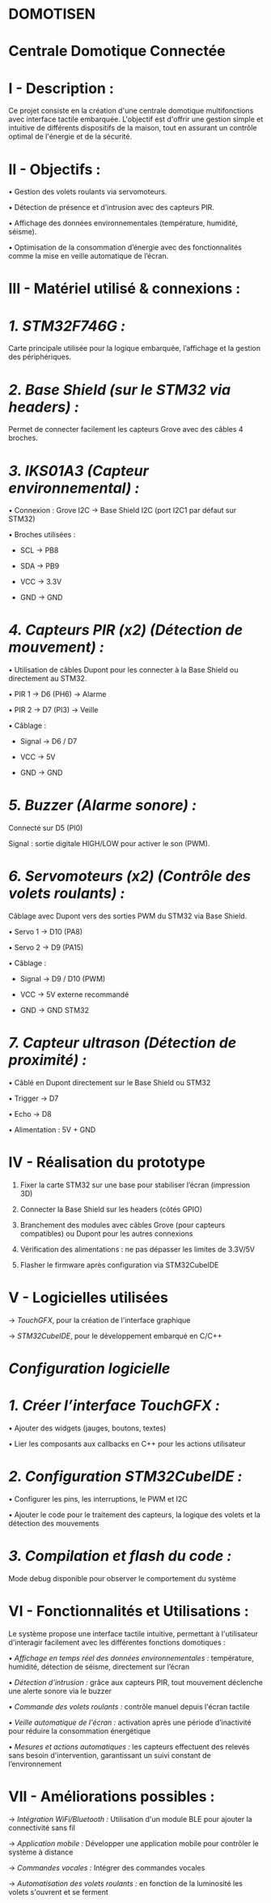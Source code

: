 # DOMOTISEN
# Centrale Domotique Connectée 

# I - Description :

Ce projet consiste en la création d'une centrale domotique multifonctions avec interface tactile embarquée. L'objectif est d'offrir une gestion simple et intuitive de différents dispositifs de la maison, tout en assurant un contrôle optimal de l'énergie et de la sécurité.


# II - Objectifs :

•	Gestion des volets roulants via servomoteurs.

•	Détection de présence et d’intrusion avec des capteurs PIR.

•	Affichage des données environnementales (température, humidité, séisme).

•	Optimisation de la consommation d’énergie avec des fonctionnalités comme la mise en veille automatique de l’écran.


# III - Matériel utilisé & connexions :

# *1. STM32F746G :*

Carte principale utilisée pour la logique embarquée, l’affichage et la gestion des périphériques.


# *2. Base Shield (sur le STM32 via headers) :*

Permet de connecter facilement les capteurs Grove avec des câbles 4 broches.


# *3. IKS01A3 (Capteur environnemental) :*

•	Connexion : Grove I2C → Base Shield I2C (port I2C1 par défaut sur STM32)

•	Broches utilisées :

-	SCL → PB8

-	SDA → PB9

-	VCC → 3.3V

- GND → GND


# *4. Capteurs PIR (x2) (Détection de mouvement) :*

•	Utilisation de câbles Dupont pour les connecter à la Base Shield ou directement au STM32.

•	PIR 1 → D6 (PH6) → Alarme

•	PIR 2 → D7 (PI3) → Veille

•	Câblage :

-	Signal → D6 / D7

-	VCC → 5V

-	GND → GND


# *5. Buzzer (Alarme sonore) :*

Connecté sur D5 (PI0)

Signal : sortie digitale HIGH/LOW pour activer le son (PWM).


# *6. Servomoteurs (x2) (Contrôle des volets roulants) :*

Câblage avec Dupont vers des sorties PWM du STM32 via Base Shield.

•	Servo 1 → D10 (PA8)

•	Servo 2 → D9 (PA15)

•	Câblage :

-	Signal → D9 / D10 (PWM)

-	VCC → 5V externe recommandé

-	GND → GND STM32


# *7. Capteur ultrason (Détection de proximité) :*

•	Câblé en Dupont directement sur le Base Shield ou STM32

•	Trigger → D7

•	Echo → D8

•	Alimentation : 5V + GND


# IV -	Réalisation du prototype

1.	Fixer la carte STM32 sur une base pour stabiliser l’écran (impression 3D)
   
2.	Connecter la Base Shield sur les headers (côtés GPIO)

3.	Branchement des modules avec câbles Grove (pour capteurs compatibles) ou Dupont pour les autres connexions

4.	Vérification des alimentations : ne pas dépasser les limites de 3.3V/5V
  
5.	Flasher le firmware après configuration via STM32CubeIDE


# V -	Logicielles utilisées

→	*TouchGFX*, pour la création de l'interface graphique

→	*STM32CubeIDE*, pour le développement embarqué en C/C++


# *Configuration logicielle*

# *1.	Créer l’interface TouchGFX :*

•	Ajouter des widgets (jauges, boutons, textes)

•	Lier les composants aux callbacks en C++ pour les actions utilisateur


# *2.	Configuration STM32CubeIDE :*

•	Configurer les pins, les interruptions, le PWM et I2C

•	Ajouter le code pour le traitement des capteurs, la logique des volets et la détection des mouvements


# *3.	Compilation et flash du code :*

Mode debug disponible pour observer le comportement du système


# VI - Fonctionnalités et Utilisations :

Le système propose une interface tactile intuitive, permettant à l'utilisateur d'interagir facilement avec les différentes fonctions domotiques :

•	*Affichage en temps réel des données environnementales :* température, humidité, détection de séisme, directement sur l’écran

•	*Détection d’intrusion :* grâce aux capteurs PIR, tout mouvement déclenche une alerte sonore via le buzzer

•	*Commande des volets roulants :* contrôle manuel depuis l'écran tactile

•	*Veille automatique de l'écran :* activation après une période d’inactivité pour réduire la consommation énergétique

•	*Mesures et actions automatiques :* les capteurs effectuent des relevés sans besoin d'intervention, garantissant un suivi constant de l’environnement


# VII -	Améliorations possibles :

→ *Intégration WiFi/Bluetooth :* Utilisation d'un module BLE pour ajouter la connectivité sans fil

→	*Application mobile :* Développer une application mobile pour contrôler le système à distance

→	*Commandes vocales :* Intégrer des commandes vocales

→	*Automatisation des volets roulants :* en fonction de la luminosité les volets s'ouvrent et se ferment


